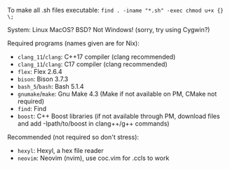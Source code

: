To make all .sh files executable:
`find . -iname "*.sh" -exec chmod u+x {} \;`

System:
	Linux
	MacOS?
	BSD?
	Not Windows! (sorry, try using Cygwin?)

Required programs (names given are for Nix):
 - `clang_11`/`clang`: C++17 compiler (clang recommended)
 - `clang_11`/`clang`: C17	compiler (clang recommended)
 - `flex`: Flex 2.6.4
 - `bison`: Bison 3.7.3
 - `bash_5`/`bash`: Bash 5.1.4
 - `gnumake`/`make`: Gnu Make 4.3 (Make if not available on PM, CMake not required)
 - `find`: Find
 - `boost`: C++ Boost libraries (if not available through PM, download files and add -Ipath/to/boost in clang++/g++ commands)

Recommended (not required so don't stress):
 - `hexyl`: Hexyl, a hex file reader
 - `neovim`: Neovim (nvim), use coc.vim for .ccls to work

